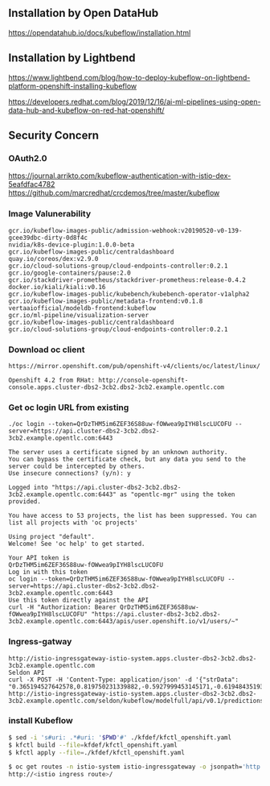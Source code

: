 ## Installation by Open DataHub
https://opendatahub.io/docs/kubeflow/installation.html

## Installation by Lightbend
https://www.lightbend.com/blog/how-to-deploy-kubeflow-on-lightbend-platform-openshift-installing-kubeflow

https://developers.redhat.com/blog/2019/12/16/ai-ml-pipelines-using-open-data-hub-and-kubeflow-on-red-hat-openshift/


## Security Concern

### OAuth2.0
https://journal.arrikto.com/kubeflow-authentication-with-istio-dex-5eafdfac4782
https://github.com/marcredhat/crcdemos/tree/master/kubeflow

### Image Valunerability
```
gcr.io/kubeflow-images-public/admission-webhook:v20190520-v0-139-gcee39dbc-dirty-0d8f4c
nvidia/k8s-device-plugin:1.0.0-beta
gcr.io/kubeflow-images-public/centraldashboard
quay.io/coreos/dex:v2.9.0
gcr.io/cloud-solutions-group/cloud-endpoints-controller:0.2.1
gcr.io/google-containers/pause:2.0
gcr.io/stackdriver-prometheus/stackdriver-prometheus:release-0.4.2
docker.io/kiali/kiali:v0.16
gcr.io/kubeflow-images-public/kubebench/kubebench-operator-v1alpha2
gcr.io/kubeflow-images-public/metadata-frontend:v0.1.8
vertaaiofficial/modeldb-frontend:kubeflow
gcr.io/ml-pipeline/visualization-server
gcr.io/kubeflow-images-public/centraldashboard
gcr.io/cloud-solutions-group/cloud-endpoints-controller:0.2.1
```

### Download oc client
```
https://mirror.openshift.com/pub/openshift-v4/clients/oc/latest/linux/

Openshift 4.2 from RHat: http://console-openshift-console.apps.cluster-dbs2-3cb2.dbs2-3cb2.example.opentlc.com
```

### Get oc login URL from existing 
```shell
./oc login --token=QrDzTHM5im6ZEF36S88uw-fOWwea9pIYH8lscLUCOFU --server=https://api.cluster-dbs2-3cb2.dbs2-3cb2.example.opentlc.com:6443

The server uses a certificate signed by an unknown authority.
You can bypass the certificate check, but any data you send to the server could be intercepted by others.
Use insecure connections? (y/n): y

Logged into "https://api.cluster-dbs2-3cb2.dbs2-3cb2.example.opentlc.com:6443" as "opentlc-mgr" using the token provided.

You have access to 53 projects, the list has been suppressed. You can list all projects with 'oc projects'

Using project "default".
Welcome! See 'oc help' to get started.
```
```
Your API token is
QrDzTHM5im6ZEF36S88uw-fOWwea9pIYH8lscLUCOFU
Log in with this token
oc login --token=QrDzTHM5im6ZEF36S88uw-fOWwea9pIYH8lscLUCOFU --server=https://api.cluster-dbs2-3cb2.dbs2-3cb2.example.opentlc.com:6443
Use this token directly against the API
curl -H "Authorization: Bearer QrDzTHM5im6ZEF36S88uw-fOWwea9pIYH8lscLUCOFU" "https://api.cluster-dbs2-3cb2.dbs2-3cb2.example.opentlc.com:6443/apis/user.openshift.io/v1/users/~"
```

### Ingress-gatway
```
http://istio-ingressgateway-istio-system.apps.cluster-dbs2-3cb2.dbs2-3cb2.example.opentlc.com
Seldon API
curl -X POST -H 'Content-Type: application/json' -d '{"strData": "0.365194527642578,0.819750231339882,-0.5927999453145171,-0.619484351930421,-2.84752569239798,1.48432160780265,0.499518887687186,72.98"}' http://istio-ingressgateway-istio-system.apps.cluster-dbs2-3cb2.dbs2-3cb2.example.opentlc.com/seldon/kubeflow/modelfull/api/v0.1/predictions
```

### install Kubeflow
```bash
$ sed -i 's#uri: .*#uri: '$PWD'#' ./kfdef/kfctl_openshift.yaml
$ kfctl build --file=kfdef/kfctl_openshift.yaml
$ kfctl apply --file=./kfdef/kfctl_openshift.yaml

$ oc get routes -n istio-system istio-ingressgateway -o jsonpath='http://{.spec.host}/'
http://<istio ingress route>/
```